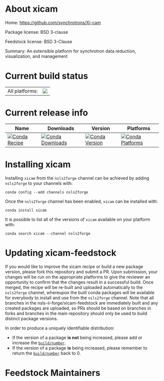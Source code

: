 About xicam
===========

Home: https://github.com/synchrotrons/Xi-cam

Package license: BSD 3-clause

Feedstock license: BSD 3-Clause

Summary: An extensible platform for synchrotron data reduction, visualization, and management



Current build status
====================


<table><tr><td>All platforms:</td>
    <td>
      <a href="https://dev.azure.com/nsls2forge/nsls2forge/_build/latest?definitionId=148&branchName=master">
        <img src="https://dev.azure.com/nsls2forge/nsls2forge/_apis/build/status/xicam-feedstock?branchName=master">
      </a>
    </td>
  </tr>
</table>

Current release info
====================

| Name | Downloads | Version | Platforms |
| --- | --- | --- | --- |
| [![Conda Recipe](https://img.shields.io/badge/recipe-xicam-green.svg)](https://anaconda.org/nsls2forge/xicam) | [![Conda Downloads](https://img.shields.io/conda/dn/nsls2forge/xicam.svg)](https://anaconda.org/nsls2forge/xicam) | [![Conda Version](https://img.shields.io/conda/vn/nsls2forge/xicam.svg)](https://anaconda.org/nsls2forge/xicam) | [![Conda Platforms](https://img.shields.io/conda/pn/nsls2forge/xicam.svg)](https://anaconda.org/nsls2forge/xicam) |

Installing xicam
================

Installing `xicam` from the `nsls2forge` channel can be achieved by adding `nsls2forge` to your channels with:

```
conda config --add channels nsls2forge
```

Once the `nsls2forge` channel has been enabled, `xicam` can be installed with:

```
conda install xicam
```

It is possible to list all of the versions of `xicam` available on your platform with:

```
conda search xicam --channel nsls2forge
```




Updating xicam-feedstock
========================

If you would like to improve the xicam recipe or build a new
package version, please fork this repository and submit a PR. Upon submission,
your changes will be run on the appropriate platforms to give the reviewer an
opportunity to confirm that the changes result in a successful build. Once
merged, the recipe will be re-built and uploaded automatically to the
`nsls2forge` channel, whereupon the built conda packages will be available for
everybody to install and use from the `nsls2forge` channel.
Note that all branches in the nsls-ii-forge/xicam-feedstock are
immediately built and any created packages are uploaded, so PRs should be based
on branches in forks and branches in the main repository should only be used to
build distinct package versions.

In order to produce a uniquely identifiable distribution:
 * If the version of a package **is not** being increased, please add or increase
   the [``build/number``](https://conda.io/docs/user-guide/tasks/build-packages/define-metadata.html#build-number-and-string).
 * If the version of a package **is** being increased, please remember to return
   the [``build/number``](https://conda.io/docs/user-guide/tasks/build-packages/define-metadata.html#build-number-and-string)
   back to 0.

Feedstock Maintainers
=====================


